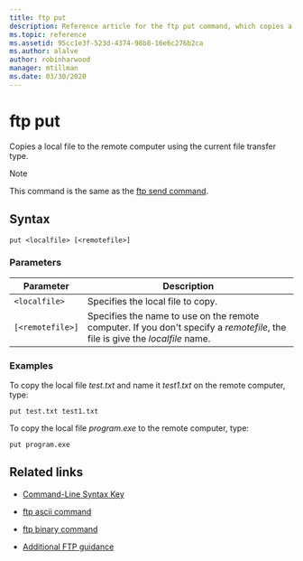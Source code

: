 ```yaml
---
title: ftp put
description: Reference article for the ftp put command, which copies a local file to the remote computer using the current file transfer type.
ms.topic: reference
ms.assetid: 95cc1e3f-523d-4374-98b8-16e6c276b2ca
ms.author: alalve
author: robinharwood
manager: mtillman
ms.date: 03/30/2020
---
```


# ftp put



Copies a local file to the remote computer using the current file transfer type.

> [!NOTE]
> This command is the same as the [ftp send command](ftp-send_1.md).

## Syntax

```
put <localfile> [<remotefile>]
```

### Parameters

| Parameter | Description |
| --------- | ----------- |
| `<localfile>` | Specifies the local file to copy. |
| `[<remotefile>]` | Specifies the name to use on the remote computer. If you don't specify a *remotefile*, the file is give the *localfile* name.|

### Examples

To copy the local file *test.txt* and name it *test1.txt* on the remote computer, type:

```
put test.txt test1.txt
```

To copy the local file *program.exe* to the remote computer, type:

```
put program.exe
```

## Related links

- [Command-Line Syntax Key](command-line-syntax-key.md)

- [ftp ascii command](ftp-ascii.md)

- [ftp binary command](ftp-binary.md)

- [Additional FTP guidance](/previous-versions/orphan-topics/ws.10/cc756013(v=ws.10))
